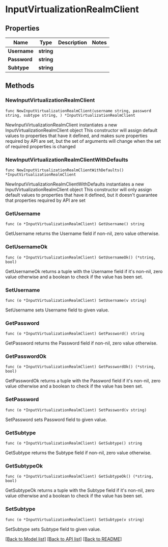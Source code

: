 # InputVirtualizationRealmClient

## Properties

Name | Type | Description | Notes
------------ | ------------- | ------------- | -------------
**Username** | **string** |  | 
**Password** | **string** |  | 
**Subtype** | **string** |  | 

## Methods

### NewInputVirtualizationRealmClient

`func NewInputVirtualizationRealmClient(username string, password string, subtype string, ) *InputVirtualizationRealmClient`

NewInputVirtualizationRealmClient instantiates a new InputVirtualizationRealmClient object
This constructor will assign default values to properties that have it defined,
and makes sure properties required by API are set, but the set of arguments
will change when the set of required properties is changed

### NewInputVirtualizationRealmClientWithDefaults

`func NewInputVirtualizationRealmClientWithDefaults() *InputVirtualizationRealmClient`

NewInputVirtualizationRealmClientWithDefaults instantiates a new InputVirtualizationRealmClient object
This constructor will only assign default values to properties that have it defined,
but it doesn't guarantee that properties required by API are set

### GetUsername

`func (o *InputVirtualizationRealmClient) GetUsername() string`

GetUsername returns the Username field if non-nil, zero value otherwise.

### GetUsernameOk

`func (o *InputVirtualizationRealmClient) GetUsernameOk() (*string, bool)`

GetUsernameOk returns a tuple with the Username field if it's non-nil, zero value otherwise
and a boolean to check if the value has been set.

### SetUsername

`func (o *InputVirtualizationRealmClient) SetUsername(v string)`

SetUsername sets Username field to given value.


### GetPassword

`func (o *InputVirtualizationRealmClient) GetPassword() string`

GetPassword returns the Password field if non-nil, zero value otherwise.

### GetPasswordOk

`func (o *InputVirtualizationRealmClient) GetPasswordOk() (*string, bool)`

GetPasswordOk returns a tuple with the Password field if it's non-nil, zero value otherwise
and a boolean to check if the value has been set.

### SetPassword

`func (o *InputVirtualizationRealmClient) SetPassword(v string)`

SetPassword sets Password field to given value.


### GetSubtype

`func (o *InputVirtualizationRealmClient) GetSubtype() string`

GetSubtype returns the Subtype field if non-nil, zero value otherwise.

### GetSubtypeOk

`func (o *InputVirtualizationRealmClient) GetSubtypeOk() (*string, bool)`

GetSubtypeOk returns a tuple with the Subtype field if it's non-nil, zero value otherwise
and a boolean to check if the value has been set.

### SetSubtype

`func (o *InputVirtualizationRealmClient) SetSubtype(v string)`

SetSubtype sets Subtype field to given value.



[[Back to Model list]](../README.md#documentation-for-models) [[Back to API list]](../README.md#documentation-for-api-endpoints) [[Back to README]](../README.md)


